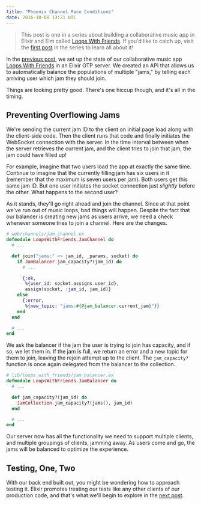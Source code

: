 ```yaml
---
title: "Phoenix Channel Race Conditions"
date: 2016-10-08 13:21 UTC
---
```



> This post is one in a series about building a collaborative music app in Elixir and Elm called [Loops With Friends]. If you'd like to catch up, visit the [first post] in the series to learn all about it!

In the [previous post], we set up the state of our collaborative music app [Loops With Friends] in an Elixir OTP server. We created an API that allows us to automatically balance the populations of multiple "jams," by telling each arriving user which jam they should join.

Things are looking pretty good. There's one hiccup though, and it's all in the timing.

## Preventing Overflowing Jams

We're sending the current jam ID to the client on initial page load along with the client-side code. Then the client runs that code and finally initiates the WebSocket connection with the server. In the time interval between when the server retrieves the current jam, and the client tries to join that jam, the jam could have filled up!

For example, imagine that two users load the app at exactly the same time. Continue to imagine that the currently filling jam has six users in it (remember that the maximum is seven users per jam). Both users get this same jam ID. But one user initiates the socket connection just *slightly* before the other. What happens to the second user?

As it stands, they'll go right ahead and join the channel. Since at that point we've run out of music loops, bad things will happen. Despite the fact that our balancer is creating new jams as users arrive, we need a check whenever someone tries to join a channel. Here are the changes.

~~~ elixir
# web/channels/jam_channel.ex
defmodule LoopsWithFriends.JamChannel do
  # ...

  def join("jams:" <> jam_id, _params, socket) do
    if JamBalancer.jam_capacity?(jam_id) do
      # ...

      {:ok,
       %{user_id: socket.assigns.user_id},
       assign(socket, :jam_id, jam_id)}
    else
      {:error,
       %{new_topic: "jams:#{@jam_balancer.current_jam}"}}
    end
  end

  # ...
end
~~~

We ask the balancer if the jam the user is trying to join has capacity, and if so, we let them in. If the jam is full, we return an error and a new topic for them to join, leaving the rejoin attempt up to the client. The `jam_capacity?` function is once again delegated from the balancer to the collection.

~~~ elixir
# lib/loops_with_friends/jam_balancer.ex
defmodule LoopsWithFriends.JamBalancer do
  # ...

  def jam_capacity?(jam_id) do
    JamCollection.jam_capacity?(jams(), jam_id)
  end

  # ...
end
~~~

Our server now has all the functionality we need to support multiple clients, and multiple groupings of clients, jamming away. As users come and go, the jams will be balanced to optimize the experience.

## Testing, One, Two

With our back end built out, you might be wondering how to approach testing it. Elixir promotes treating our tests like any other clients of our production code, and that's what we'll begin to explore in the [next post].


[Loops With Friends]: http://loopswithfriends.com/
[first post]: ./2016-10-05-collaborative-music-loops-in-elixir-and-elm.html
[previous post]: ./2016-10-07-talk-to-my-elixir-agent.html
[JamCollection  source]: https://github.com/jeffcole/loops_with_friends/blob/back-end-blog-posts/lib/loops_with_friends/jam_collection/collection.ex
[JamCollection test]: https://github.com/jeffcole/loops_with_friends/blob/back-end-blog-posts/test/lib/loops_with_friends/jam_collection/collection_test.exs
[next post]: ./2016-10-12-testing-phoenix-sockets-and-channels.html
